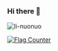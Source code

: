 ### Hi there 👋

<!--
**li-nuonuo/li-nuonuo** is a ✨ _special_ ✨ repository because its `README.md` (this file) appears on your GitHub profile.

Here are some ideas to get you started:

- 🔭 I’m currently working on ...
- 🌱 I’m currently learning ...
- 👯 I’m looking to collaborate on ...
- 🤔 I’m looking for help with ...
- 💬 Ask me about ...
- 📫 How to reach me: ...
- 😄 Pronouns: ...
- ⚡ Fun fact: ...
-->
![li-nuonuo](https://count.getloli.com/get/@li-nuonuo?theme=gelboory)

<a href="https://info.flagcounter.com/AiAG"><img src="https://s01.flagcounter.com/countxl/AiAG/bg_FFFFFF/txt_000000/border_CCCCCC/columns_8/maxflags_250/viewers_0/labels_1/pageviews_1/flags_0/percent_0/" alt="Flag Counter" border="0"></a>
